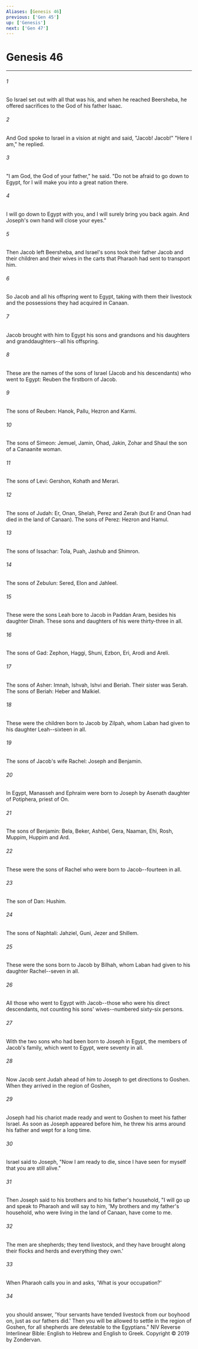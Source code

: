 ```yaml
---
Aliases: [Genesis 46]
previous: ['Gen 45']
up: ['Genesis']
next: ['Gen 47']
---
```

# Genesis 46

***


###### 1 
So Israel set out with all that was his, and when he reached Beersheba, he offered sacrifices to the God of his father Isaac. 

###### 2 
And God spoke to Israel in a vision at night and said, "Jacob! Jacob!" "Here I am," he replied. 

###### 3 
"I am God, the God of your father," he said. "Do not be afraid to go down to Egypt, for I will make you into a great nation there. 

###### 4 
I will go down to Egypt with you, and I will surely bring you back again. And Joseph's own hand will close your eyes." 

###### 5 
Then Jacob left Beersheba, and Israel's sons took their father Jacob and their children and their wives in the carts that Pharaoh had sent to transport him. 

###### 6 
So Jacob and all his offspring went to Egypt, taking with them their livestock and the possessions they had acquired in Canaan. 

###### 7 
Jacob brought with him to Egypt his sons and grandsons and his daughters and granddaughters--all his offspring. 

###### 8 
These are the names of the sons of Israel (Jacob and his descendants) who went to Egypt: Reuben the firstborn of Jacob. 

###### 9 
The sons of Reuben: Hanok, Pallu, Hezron and Karmi. 

###### 10 
The sons of Simeon: Jemuel, Jamin, Ohad, Jakin, Zohar and Shaul the son of a Canaanite woman. 

###### 11 
The sons of Levi: Gershon, Kohath and Merari. 

###### 12 
The sons of Judah: Er, Onan, Shelah, Perez and Zerah (but Er and Onan had died in the land of Canaan). The sons of Perez: Hezron and Hamul. 

###### 13 
The sons of Issachar: Tola, Puah, Jashub and Shimron. 

###### 14 
The sons of Zebulun: Sered, Elon and Jahleel. 

###### 15 
These were the sons Leah bore to Jacob in Paddan Aram, besides his daughter Dinah. These sons and daughters of his were thirty-three in all. 

###### 16 
The sons of Gad: Zephon, Haggi, Shuni, Ezbon, Eri, Arodi and Areli. 

###### 17 
The sons of Asher: Imnah, Ishvah, Ishvi and Beriah. Their sister was Serah. The sons of Beriah: Heber and Malkiel. 

###### 18 
These were the children born to Jacob by Zilpah, whom Laban had given to his daughter Leah--sixteen in all. 

###### 19 
The sons of Jacob's wife Rachel: Joseph and Benjamin. 

###### 20 
In Egypt, Manasseh and Ephraim were born to Joseph by Asenath daughter of Potiphera, priest of On. 

###### 21 
The sons of Benjamin: Bela, Beker, Ashbel, Gera, Naaman, Ehi, Rosh, Muppim, Huppim and Ard. 

###### 22 
These were the sons of Rachel who were born to Jacob--fourteen in all. 

###### 23 
The son of Dan: Hushim. 

###### 24 
The sons of Naphtali: Jahziel, Guni, Jezer and Shillem. 

###### 25 
These were the sons born to Jacob by Bilhah, whom Laban had given to his daughter Rachel--seven in all. 

###### 26 
All those who went to Egypt with Jacob--those who were his direct descendants, not counting his sons' wives--numbered sixty-six persons. 

###### 27 
With the two sons who had been born to Joseph in Egypt, the members of Jacob's family, which went to Egypt, were seventy in all. 

###### 28 
Now Jacob sent Judah ahead of him to Joseph to get directions to Goshen. When they arrived in the region of Goshen, 

###### 29 
Joseph had his chariot made ready and went to Goshen to meet his father Israel. As soon as Joseph appeared before him, he threw his arms around his father and wept for a long time. 

###### 30 
Israel said to Joseph, "Now I am ready to die, since I have seen for myself that you are still alive." 

###### 31 
Then Joseph said to his brothers and to his father's household, "I will go up and speak to Pharaoh and will say to him, 'My brothers and my father's household, who were living in the land of Canaan, have come to me. 

###### 32 
The men are shepherds; they tend livestock, and they have brought along their flocks and herds and everything they own.' 

###### 33 
When Pharaoh calls you in and asks, 'What is your occupation?' 

###### 34 
you should answer, 'Your servants have tended livestock from our boyhood on, just as our fathers did.' Then you will be allowed to settle in the region of Goshen, for all shepherds are detestable to the Egyptians." NIV Reverse Interlinear Bible: English to Hebrew and English to Greek. Copyright © 2019 by Zondervan.

